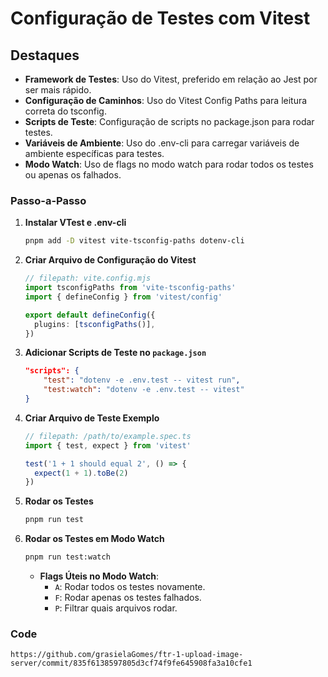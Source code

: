 # Configuração de Testes com Vitest

## Destaques

- **Framework de Testes**: Uso do Vitest, preferido em relação ao Jest por ser mais rápido.
- **Configuração de Caminhos**: Uso do Vitest Config Paths para leitura correta do tsconfig.
- **Scripts de Teste**: Configuração de scripts no package.json para rodar testes.
- **Variáveis de Ambiente**: Uso do .env-cli para carregar variáveis de ambiente específicas para testes.
- **Modo Watch**: Uso de flags no modo watch para rodar todos os testes ou apenas os falhados.

### Passo-a-Passo

1. **Instalar VTest e .env-cli**

   ```bash
   pnpm add -D vitest vite-tsconfig-paths dotenv-cli
   ```

2. **Criar Arquivo de Configuração do Vitest**

   ```typescript
   // filepath: vite.config.mjs
   import tsconfigPaths from 'vite-tsconfig-paths'
   import { defineConfig } from 'vitest/config'

   export default defineConfig({
     plugins: [tsconfigPaths()],
   })
   ```

3. **Adicionar Scripts de Teste no `package.json`**

   ```json
   "scripts": {
       "test": "dotenv -e .env.test -- vitest run",
       "test:watch": "dotenv -e .env.test -- vitest"
   }
   ```

4. **Criar Arquivo de Teste Exemplo**

   ```typescript
   // filepath: /path/to/example.spec.ts
   import { test, expect } from 'vitest'

   test('1 + 1 should equal 2', () => {
     expect(1 + 1).toBe(2)
   })
   ```

5. **Rodar os Testes**

   ```bash
   pnpm run test
   ```

6. **Rodar os Testes em Modo Watch**

   ```bash
   pnpm run test:watch
   ```

   - **Flags Úteis no Modo Watch**:
     - `A`: Rodar todos os testes novamente.
     - `F`: Rodar apenas os testes falhados.
     - `P`: Filtrar quais arquivos rodar.

### Code

```
https://github.com/grasielaGomes/ftr-1-upload-image-server/commit/835f6138597805d3cf74f9fe645908fa3a10cfe1
```
